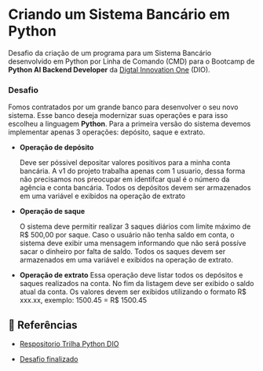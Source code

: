 # Criando um Sistema Bancário em Python

Desafio da criação de um programa para um Sistema Bancário desenvolvido em Python por Linha de Comando (CMD) para
o Bootcamp de **Python AI Backend Developer** da [Digtal Innovation One](https://www.dio.me/) (DIO).

### Desafio

Fomos contratados por um grande banco para desenvolver o
seu novo sistema. Esse banco deseja modernizar suas
operações e para isso escolheu a linguagem **Python**. Para a
primeira versão do sistema devemos implementar apenas 3
operações: depósito, saque e extrato.

- **Operação de depósito**

    Deve ser póssivel depositar valores positivos para a minha
    conta bancária. A v1 do projeto trabalha apenas com 1 usuario,
    dessa forma não precisamos nos preocupar em identifcar qual 
    é o número da agência e conta bancária. Todos os depósitos
    devem ser armazenados em uma variável e exibidos na 
    operação de extrato 

- **Operação de saque**

    O sistema deve permitir realizar 3 saques diários com limite
    máximo de R$ 500,00 por saque. Caso o usuário não tenha
    saldo em conta, o sistema deve exibir uma mensagem
    informando que não será possíve sacar o dinheiro por falta de
    saldo. Todos os saques devem ser armazenados em uma variável e
    exibidos na operação de extrato.

- **Operação de extrato**
    Essa operação deve listar todos os depósitos e saques
    realizados na conta. No fim da listagem deve ser exibido o 
    saldo atual da conta.
    Os valores devem ser exibidos utilizando o formato R$ xxx.xx, exemplo: 1500.45 = R$ 1500.45

## 🔗 Referências
 - [Respositorio Trilha Python DIO](https://github.com/digitalinnovationone/trilha-python-dio)

 - [Desafio finalizado](htttps://github.com/digitalinnovationone/trilha-python-dio/blob/main/00%20-%20Fundamentos/desafio.py)
